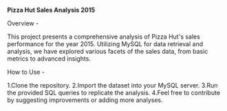 **Pizza Hut Sales Analysis 2015**

Overview -

This project presents a comprehensive analysis of Pizza Hut's sales performance for the year 2015. Utilizing MySQL for data retrieval and analysis, we have explored various facets of the sales data, from basic metrics to advanced insights. 

How to Use -

1.Clone the repository.
2.Import the dataset into your MySQL server.
3.Run the provided SQL queries to replicate the analysis.
4.Feel free to contribute by suggesting improvements or adding more analyses.
